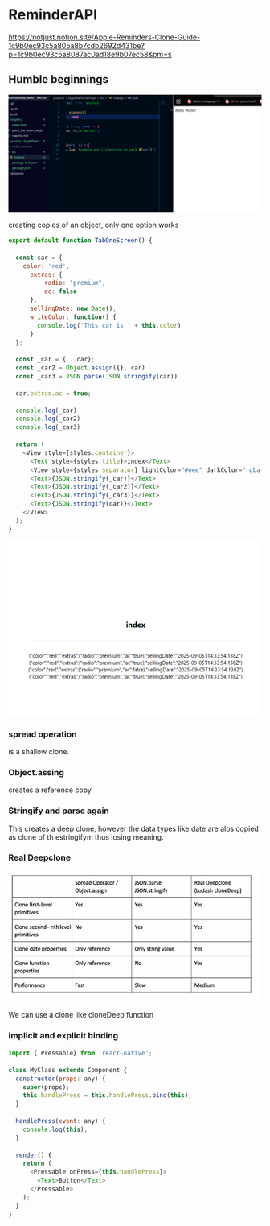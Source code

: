 # ReminderAPI

https://notjust.notion.site/Apple-Reminders-Clone-Guide-1c9b0ec93c5a805a8b7cdb2692d431be?p=1c9b0ec93c5a8087ac0ad18e9b07ec58&pm=s


## Humble beginnings

![alt text](image.png)

creating copies of an object, only one option works

```js
export default function TabOneScreen() {

  const car = {
    color: 'red',
      extras: {
          radio: "premium",
          ac: false
      },
      sellingDate: new Date(),
      writeColor: function() {
        console.log('This car is ' + this.color)
      }
  };

  const _car = {...car};
  const _car2 = Object.assign({}, car)
  const _car3 = JSON.parse(JSON.stringify(car))

  car.extras.ac = true;

  console.log(_car)
  console.log(_car2)
  console.log(_car3)

  return (
    <View style={styles.container}>
      <Text style={styles.title}>index</Text>
      <View style={styles.separator} lightColor="#eee" darkColor="rgba(255,255,255,0.1)" />
      <Text>{JSON.stringify(_car)}</Text>
      <Text>{JSON.stringify(_car2)}</Text>
      <Text>{JSON.stringify(_car3)}</Text>
      <Text>{JSON.stringify(car)}</Text>
    </View>
  );
}

```

![](2025-09-05-20-06-40.png)

### spread operation

is a shallow clone.

### Object.assing

creates a reference copy

### Stringify and parse again

This creates a deep clone, however the data types like date are alos copied as clone of th estringifym thus losing meaning.

### Real Deepclone

![](2025-09-05-20-10-01.png)

We can use a clone like cloneDeep function


### implicit and explicit binding

```js
import { Pressable} from 'react-native';

class MyClass extends Component {
  constructor(props: any) {
    super(props);
    this.handlePress = this.handlePress.bind(this);
  }

  handlePress(event: any) {
    console.log(this);
  }

  render() {
    return (
      <Pressable onPress={this.handlePress}>
        <Text>Button</Text>
      </Pressable>
    );
  }
}

```


